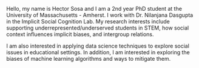 Hello, my name is Hector Sosa and I am a 2nd year PhD student at the University of Massachusetts - Amherst. I work with Dr. Nilanjana Dasgupta in the Implicit Social Cognition Lab. My research interests include supporting underrepresented/underserved students in STEM, how social context influences implicit biases, and intergroup relations. 

I am also interested in applying data science techniques to explore social issues in educational settings. In addition, I am interested in exploring the biases of machine learning algorithms and ways to mitigate them. 


